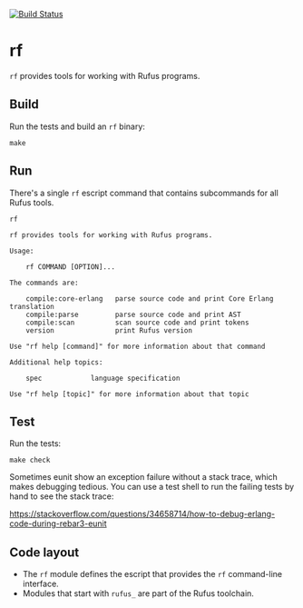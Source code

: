 [![Build Status](https://travis-ci.com/rufus-lang/rufus.svg?branch=master)](https://travis-ci.com/rufus-lang/rufus)
# rf

`rf` provides tools for working with Rufus programs.

## Build

Run the tests and build an `rf` binary:

```
make
```

## Run

There's a single `rf` escript command that contains subcommands for all Rufus
tools.

```
rf
```
```
rf provides tools for working with Rufus programs.

Usage:

    rf COMMAND [OPTION]...

The commands are:

    compile:core-erlang   parse source code and print Core Erlang translation
    compile:parse         parse source code and print AST
    compile:scan          scan source code and print tokens
    version               print Rufus version

Use "rf help [command]" for more information about that command

Additional help topics:

    spec            language specification

Use "rf help [topic]" for more information about that topic
```

## Test

Run the tests:

```
make check
```

Sometimes eunit show an exception failure without a stack trace, which makes
debugging tedious. You can use a test shell to run the failing tests by hand to
see the stack trace:

https://stackoverflow.com/questions/34658714/how-to-debug-erlang-code-during-rebar3-eunit

## Code layout

- The `rf` module defines the escript that provides the `rf` command-line
  interface.
- Modules that start with `rufus_` are part of the Rufus toolchain.
